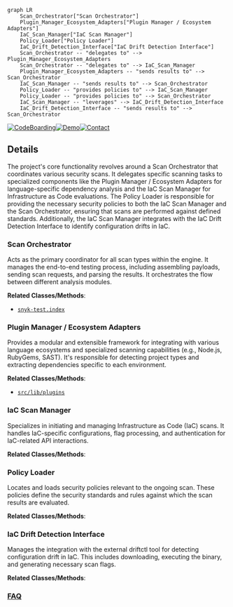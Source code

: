 ```mermaid
graph LR
    Scan_Orchestrator["Scan Orchestrator"]
    Plugin_Manager_Ecosystem_Adapters["Plugin Manager / Ecosystem Adapters"]
    IaC_Scan_Manager["IaC Scan Manager"]
    Policy_Loader["Policy Loader"]
    IaC_Drift_Detection_Interface["IaC Drift Detection Interface"]
    Scan_Orchestrator -- "delegates to" --> Plugin_Manager_Ecosystem_Adapters
    Scan_Orchestrator -- "delegates to" --> IaC_Scan_Manager
    Plugin_Manager_Ecosystem_Adapters -- "sends results to" --> Scan_Orchestrator
    IaC_Scan_Manager -- "sends results to" --> Scan_Orchestrator
    Policy_Loader -- "provides policies to" --> IaC_Scan_Manager
    Policy_Loader -- "provides policies to" --> Scan_Orchestrator
    IaC_Scan_Manager -- "leverages" --> IaC_Drift_Detection_Interface
    IaC_Drift_Detection_Interface -- "sends results to" --> Scan_Orchestrator
```

[![CodeBoarding](https://img.shields.io/badge/Generated%20by-CodeBoarding-9cf?style=flat-square)](https://github.com/CodeBoarding/CodeBoarding)[![Demo](https://img.shields.io/badge/Try%20our-Demo-blue?style=flat-square)](https://www.codeboarding.org/demo)[![Contact](https://img.shields.io/badge/Contact%20us%20-%20contact@codeboarding.org-lightgrey?style=flat-square)](mailto:contact@codeboarding.org)

## Details

The project's core functionality revolves around a Scan Orchestrator that coordinates various security scans. It delegates specific scanning tasks to specialized components like the Plugin Manager / Ecosystem Adapters for language-specific dependency analysis and the IaC Scan Manager for Infrastructure as Code evaluations. The Policy Loader is responsible for providing the necessary security policies to both the IaC Scan Manager and the Scan Orchestrator, ensuring that scans are performed against defined standards. Additionally, the IaC Scan Manager integrates with the IaC Drift Detection Interface to identify configuration drifts in IaC.

### Scan Orchestrator
Acts as the primary coordinator for all scan types within the engine. It manages the end-to-end testing process, including assembling payloads, sending scan requests, and parsing the results. It orchestrates the flow between different analysis modules.


**Related Classes/Methods**:

- <a href="https://github.com/snyk/cli/blob/main/src/lib/snyk-test/index.js" target="_blank" rel="noopener noreferrer">`snyk-test.index`</a>


### Plugin Manager / Ecosystem Adapters
Provides a modular and extensible framework for integrating with various language ecosystems and specialized scanning capabilities (e.g., Node.js, RubyGems, SAST). It's responsible for detecting project types and extracting dependencies specific to each environment.


**Related Classes/Methods**:

- <a href="https://github.com/snyk/cli/blob/main/src/lib/plugins" target="_blank" rel="noopener noreferrer">`src/lib/plugins`</a>


### IaC Scan Manager
Specializes in initiating and managing Infrastructure as Code (IaC) scans. It handles IaC-specific configurations, flag processing, and authentication for IaC-related API interactions.


**Related Classes/Methods**:



### Policy Loader
Locates and loads security policies relevant to the ongoing scan. These policies define the security standards and rules against which the scan results are evaluated.


**Related Classes/Methods**:



### IaC Drift Detection Interface
Manages the integration with the external driftctl tool for detecting configuration drift in IaC. This includes downloading, executing the binary, and generating necessary scan flags.


**Related Classes/Methods**:





### [FAQ](https://github.com/CodeBoarding/GeneratedOnBoardings/tree/main?tab=readme-ov-file#faq)